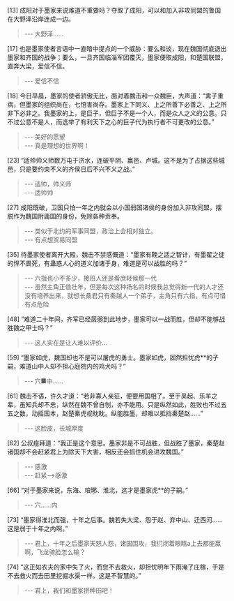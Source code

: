 
[13] 成阳对于墨家来说难道不重要吗？夺取了成阳，可以和加入非攻同盟的鲁国在大野泽沿岸连成一边。
>--- 大野泽……<br>

[17] 也是墨家使者言语中一直暗中提点的一个威胁：要么和谈，现在魏国彻底退出墨家和齐国的战争；要么，一旦齐国临淄军团覆灭，墨家便取成阳，和楚国联盟，直奔大梁，爱信不信。
>--- 爱信不信<br>

[18] 今日早晨，墨家的使者骄傲无比，面对着魏击和一众魏臣，大声道：“禽子重病，但墨家的组织尚在，七悟害尚存。墨家上下同义、上之所善下必善之、上之所非下必非之。我墨家的上，是巨子，但巨子不是一个人，而是众人之义的公意。只不过公意不是人，而选举了有利天下之心的巨子代为执行者不可更改的公意。”
>--- 美好的愿望<br>
>--- 真是理想的世界啊！<br>

[23] “适帅帅义师数万屯于济水，连破平阴、赢邑、卢城。这不是为了占据这些城邑，只是要约束不义的齐侯日后不兴不义之战。”
>--- 适帅，帅义师<br>
>--- 适帅帅<br>

[27] 成阳既破，卫国只怕一年之内就会以小国弱国诸侯的身份加入非攻同盟，摆脱作为魏国附庸国的身份，免除各种贡奉。
>--- 类似于北约的军事同盟，政治上会相对独立。<br>
>--- 有点想贸易同盟<br>

[35] 待墨家使者离开大殿，魏击不禁感慨道：“墨家有鞔之适之智计，有墨翟之徒的悍不畏死，有蛊惑人心的道义加诸于身，难道是可以战胜的吗？”
>--- 六指也小不多少，接班人还是看庶轻侯那一代<br>
>--- 虽然主角正值壮年，但是每次这种扬名的时候我总觉得新一代的人才还没有培养出来，就想长桑君只有秦越人一个弟子，主角只有六指，有点可惜有点危险<br>

[48] “难道二十年间，齐军已经孱弱到此地步，墨家可以一战而胜，但却不能够战胜魏之甲士吗？”
>--- 这人实在是让人难以评价…<br>

[59] “墨家如虎，魏国却也不是可以屠虎的勇士。墨家如虎，固然担忧虎**的子嗣，难道山中人却不担心庭院内的鸡犬吗？”
>--- 穴■中……<br>

[61] 魏击不语，许久才道：“若非寡人亲征，便要用国相了。至于吴起、乐羊之辈，虽知兵却不忠，纵然在魏不曾自刎，亦不能用。只是纵然如此，胜败也不过五五之数，动摇国本，赵楚秦虎视眈眈。纵能胜墨，却难以抵挡秦楚赵……”
>--- 这脸皮，长城厚度<br>

[62] 公叔痤拜道：“我正是这个意思。墨家非是不可战胜，但战胜了墨家，秦楚赵诸国却不会赶紧君上为除天下大害，相反还会抓住机会进攻魏国。”
>--- 感激<br>
>--- 赶紧–&gt;感激<br>

[66] “对于墨家来说，东海、琅琊、淮北，这才是墨家虎**的子嗣。”
>--- 穴……内<br>

[73] “墨家得淮北而强，十年之后事。魏若失大梁、怨于赵、弃中山、迁西河……这是弱于十年之内啊。”
>--- 君上，十年之后墨家天怒人怨，诸国围攻，我们闭着眼睛a上去都能赢啊，飞龙骑脸怎么输？<br>

[74] “这正如农夫的家中失了火，而您不去救火，却担忧明年下雨淹了庄稼，于是不去救火而去田里挖掘水渠一样。这是不智慧的。”
>--- 君上，我们和墨家拼种田吧！<br>
